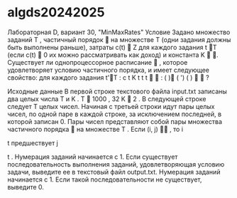 # algds20242025
Лабораторная D, вариант 30, "MinMaxRates"
Условие
Задано множество заданий T , частичный порядок  на множестве T (одни задания
должны быть выполнены раньше), затраты c(t)  Z для каждого задания t T (если
c(t)  0 их можно рассматривать как доход) и константа K  . Существует ли
однопроцессорное расписание  , которое удовлетворяет условию частичного порядка, и
имеет следующее свойство: для каждого задания t'T : c t K
t t t
 
: ( ) ( ')
( )
 
?

Исходные данные
В первой строке текстового файла input.txt записаны два целых числа T и K . T  1000 ,
32 K  2 . В следующей строке следует T целых чисел. Начиная с третьей строки идут
пары целых чисел, по одной паре в каждой строке, за исключением последней, в которой
записан 0. Пары чисел представляют собой пары множества частичного порядка  на
множестве T . Если (i, j)  , то i

t предшествует j

t . Нумерация заданий начинается с 1.
Если существует последовательность выполнения заданий, удовлетворяющая условию
задачи, выведите ее в текстовый файл output.txt. Нумерация заданий начинается с 1. Если
такой последовательности не существует, выведите 0.
